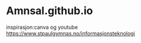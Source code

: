 # Amnsal.github.io

  inspirasjon:canva og youtube
  https://www.stpaulgymnas.no/informasjonsteknologi
  
